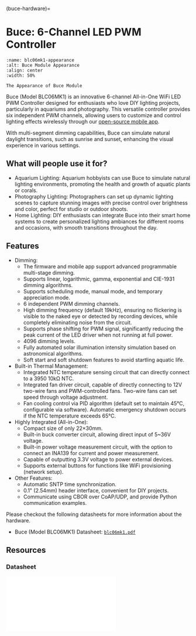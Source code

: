 (buce-hardware)=
# Buce: 6-Channel LED PWM Controller

```{figure} ./images/blc06mk1.jpg
:name: blc06mk1-appearance
:alt: Buce Module Appearance
:align: center
:width: 50%

The Appearance of Buce Module
```

Buce (Model BLC06MK1) is an innovative 6-channel All-in-One WiFi LED PWM Controller designed for enthusiasts who love DIY lighting projects, particularly in aquariums and photography. This versatile controller provides six independent PWM channels, allowing users to customize and control lighting effects wirelessly through our [open-source mobile app](mobile-app).

With multi-segment dimming capabilities, Buce can simulate natural daylight transitions, such as sunrise and sunset, enhancing the visual experience in various settings.

## What will people use it for?

* Aquarium Lighting: Aquarium hobbyists can use Buce to simulate natural lighting environments, promoting the health and growth of aquatic plants or corals.
* Photography Lighting: Photographers can set up dynamic lighting scenes to capture stunning images with precise control over brightness and color, perfect for studio or outdoor shoots.
* Home Lighting: DIY enthusiasts can integrate Buce into their smart home systems to create personalized lighting ambiances for different rooms and occasions, with smooth transitions throughout the day.

## Features

* Dimming:
  * The firmware and mobile app support advanced programmable multi-stage dimming.
  * Supports linear, logarithmic, gamma, exponential and CIE-1931 dimming algorithms.
  * Supports scheduling mode, manual mode, and temporary appreciation mode.
  * 6 independent PWM dimming channels.
  * High dimming frequency (default 19kHz), ensuring no flickering is visible to the naked eye or detected by recording devices,
    while completely eliminating noise from the circuit.
  * Supports phase shifting for PWM signal, significantly reducing the peak current of the LED driver when not running at full power.
  * 4096 dimming levels.
  * Fully automated solar illumination intensity simulation based on astronomical algorithms.
  * Soft start and soft shutdown features to avoid startling aquatic life.
* Built-in Thermal Management:
  * Integrated NTC temperature sensing circuit that can directly connect to a 3950 10kΩ NTC.
  * Integrated fan driver circuit, capable of directly connecting to 12V two-wire fans and PWM-controlled fans. Two-wire fans can set speed through voltage adjustment.
  * Fan cooling control via PID algorithm (default set to maintain 45°C, configurable via software). Automatic emergency shutdown occurs if the NTC temperature exceeds 65°C.
* Highly Integrated (All-in-One):
  * Compact size of only 22×30mm.
  * Built-in buck converter circuit, allowing direct input of 5~36V voltage.
  * Built-in power voltage measurement circuit, with the option to connect an INA139 for current and power measurement.
  * Capable of outputting 3.3V voltage to power external devices.
  * Supports external buttons for functions like WiFi provisioning (network setup).
* Other Features:
  * Automatic SNTP time synchronization.
  * 0.1" (2.54mm) header interface, convenient for DIY projects.
  * Communicate using CBOR over CoAP/UDP, and provide Python communication examples.

Please checkout the following datasheets for more information about the hardware.

* Buce (Model BLC06MK1) Datasheet: [`blc06mk1.pdf`](https://github.com/borneo-iot/borneo/blob/master/hw/datasheets/blc06mk1.pdf)

## Resources

### Datasheet

<embed src="/_static/files/buce/blc06mk1.pdf" class="pdf-embed" type="application/pdf">
